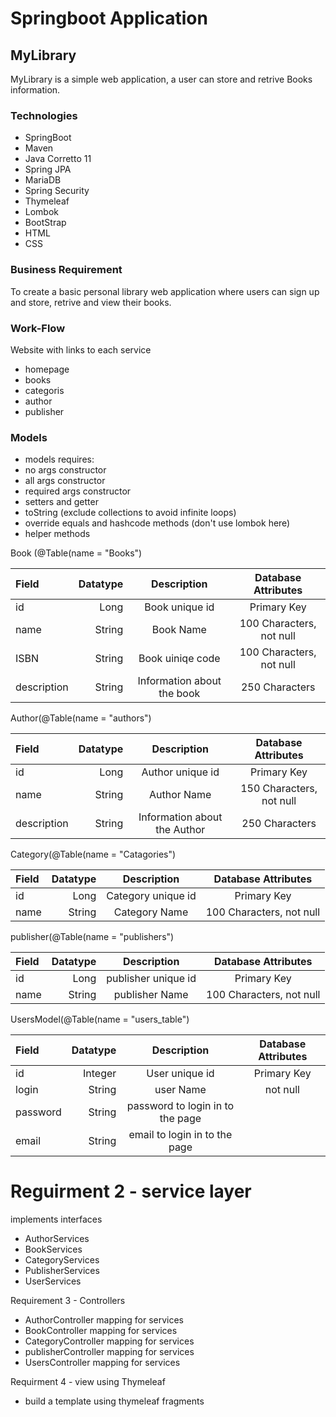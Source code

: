# Springboot Application
## MyLibrary
MyLibrary is a simple web application, a user can store and retrive Books information. 

### Technologies 
* SpringBoot
* Maven
* Java Corretto 11
* Spring JPA
* MariaDB
* Spring Security
* Thymeleaf
* Lombok
* BootStrap
* HTML
* CSS
### Business Requirement
To create a basic personal library web application where users can sign up and store, retrive and view their books.
### Work-Flow
Website with links to each service
* homepage
* books 
* categoris 
* author
* publisher
### Models
* models requires:
* no args constructor
* all args constructor
* required args constructor
* setters and getter
* toString (exclude collections to avoid infinite loops)
* override equals and hashcode methods (don't use lombok here)
* helper methods

Book (@Table(name = "Books")

Field | Datatype | Description | Database Attributes
| :--- | ---: | :---: | :---:
id  | Long  | Book unique id | Primary Key
name  | String | Book Name | 100 Characters, not null
ISBN  | String | Book uiniqe code | 100 Characters, not null
description | String | Information about the book | 250 Characters 


Author(@Table(name = "authors")

Field | Datatype | Description | Database Attributes
| :--- | ---: | :---: | :---:
id  | Long  | Author unique id | Primary Key
name  | String | Author Name | 150 Characters, not null
description | String | Information about the Author | 250 Characters 

Category(@Table(name = "Catagories")

Field | Datatype | Description | Database Attributes
| :--- | ---: | :---: | :---:
id  | Long  | Category unique id | Primary Key
name  | String | Category Name | 100 Characters, not null

publisher(@Table(name = "publishers")

Field | Datatype | Description | Database Attributes
| :--- | ---: | :---: | :---:
id  | Long  | publisher unique id | Primary Key
name  | String | publisher Name | 100 Characters, not null

UsersModel(@Table(name = "users_table")

Field | Datatype | Description | Database Attributes
| :--- | ---: | :---: | :---:
id  | Integer  | User unique id | Primary Key
login  | String | user Name | not null
password | String | password to login in to the page |
email | String | email to login in to the page |

# Reguirment 2 - service layer
implements interfaces

* AuthorServices
* BookServices
* CategoryServices
* PublisherServices
* UserServices

Requirement 3 - Controllers

* AuthorController
  mapping for services
* BookController
  mapping for services
* CategoryController
  mapping for services
* publisherController
  mapping for services
* UsersController
  mapping for services
  
Requirment 4 - view using Thymeleaf
* build a template using thymeleaf fragments

